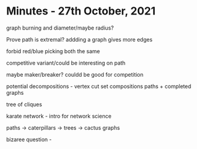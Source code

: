 # Minutes - 27th October, 2021

graph burning and diameter/maybe radius?

Prove path is extremal? addding a graph gives more edges

forbid red/blue picking both the same

competitive variant/could be interesting on path

maybe maker/breaker? couldd be good for competition

potential decompositions - vertex cut set compositions
paths + completed graphs

tree of cliques

karate network - intro for network science

paths -> caterpillars -> trees -> cactus graphs

bizaree question - 